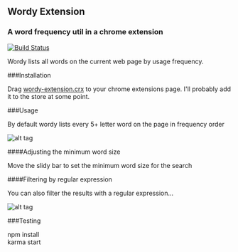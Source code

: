 ## Wordy Extension
### A word frequency util in a chrome extension

[![Build Status](https://travis-ci.org/angus-c/wordy-extension.png?branch=master)](http://travis-ci.org/angus-c/wordy-extension)

Wordy lists all words on the current web page by usage frequency.

###Installation

Drag [wordy-extension.crx](https://github.com/angus-c/wordy-extension/blob/master/wordy-extension.crx) to your chrome extensions page.
I'll probably add it to the store at some point.

###Usage

By default wordy lists every 5+ letter word on the page in frequency order

![alt tag](https://raw.github.com/angus-c/wordy-extension/master/demo1.png)

####Adjusting the minimum word size

Move the slidy bar to set the minimum word size for the search

####Filtering by regular expression

You can also filter the results with a regular expression...

![alt tag](https://raw.github.com/angus-c/wordy-extension/master/demo2.png)

###Testing

npm install  
karma start



